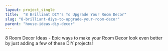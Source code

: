 ```yaml
---
layout: project_single
title:  "8 Brilliant DIY's To Upgrade Your Room Decor"
slug: "8-brilliant-diys-to-upgrade-your-room-decor"
parent: "house-ideas-diy-decor"
---
```

8 Room Decor Ideas - Epic ways to make your Room Decor look even better by just adding a few of these DIY projects!
